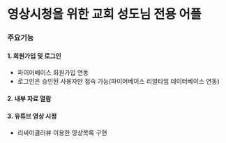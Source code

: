 # 영상시청을 위한 교회 성도님 전용 어플

### 주요기능

#### 1. 회원가입 및 로그인
- 파이어베이스 회원가입 연동
- 로그인은 승인된 사용자만 접속 가능(파이어베이스 리얼타임 데이터베이스 연동)

#### 2. 내부 자료 열람

#### 3. 유튜브 영상 시청
- 리싸이클러뷰 이용한 영상목록 구현
